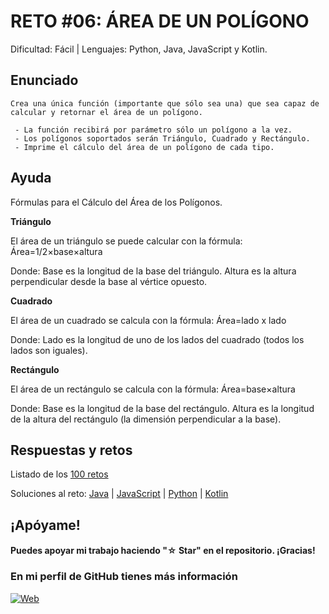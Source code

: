 # RETO #06: ÁREA DE UN POLÍGONO
Dificultad: Fácil | Lenguajes: Python, Java, JavaScript y Kotlin.

## Enunciado
```
Crea una única función (importante que sólo sea una) que sea capaz de calcular y retornar el área de un polígono.

 - La función recibirá por parámetro sólo un polígono a la vez.
 - Los polígonos soportados serán Triángulo, Cuadrado y Rectángulo.
 - Imprime el cálculo del área de un polígono de cada tipo.
```

## Ayuda

Fórmulas para el Cálculo del Área de los Polígonos.

**Triángulo**

El área de un triángulo se puede calcular con la fórmula:
Área=1/2×base×altura 

Donde:
Base es la longitud de la base del triángulo.
Altura es la altura perpendicular desde la base al vértice opuesto.

**Cuadrado**

El área de un cuadrado se calcula con la fórmula:
Área=lado x lado

Donde:
Lado es la longitud de uno de los lados del cuadrado (todos los lados son iguales).

**Rectángulo**

El área de un rectángulo se calcula con la fórmula:
Área=base×altura

Donde:
Base es la longitud de la base del rectángulo.
Altura es la longitud de la altura del rectángulo (la dimensión perpendicular a la base).

## Respuestas y retos
Listado de los [100 retos](/README.md)

Soluciones al reto: 
[Java](/RETOS/Reto06/Reto06.java) | 
[JavaScript](/RETOS/Reto06/Reto06.js) | 
[Python](/RETOS/Reto06/Reto06.py) |
[Kotlin](/RETOS/Reto06/Reto06.kt)


## ¡Apóyame! 
#### Puedes apoyar mi trabajo haciendo "☆ Star" en el repositorio. ¡Gracias!

### En mi perfil de GitHub tienes más información

[![Web](https://img.shields.io/badge/GitHub-breativo-14a1f0?style=for-the-badge&logo=github&logoColor=white&labelColor=101010)](https://github.com/breativo)